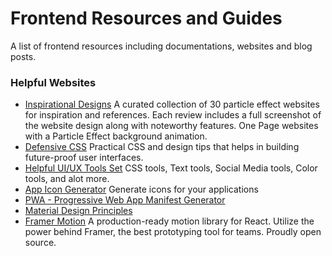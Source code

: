 # Frontend Resources and Guides
A list of frontend resources including documentations, websites and blog posts.

### Helpful Websites
- [Inspirational Designs](https://onepagelove.com/tag/particles)
A curated collection of 30 particle effect websites for inspiration and references. Each review includes a full screenshot of the website design along with noteworthy features. One Page websites with a Particle Effect background animation.
- [Defensive CSS](https://defensivecss.dev/)
Practical CSS and design tips that helps in building future-proof user interfaces.
- [Helpful UI/UX Tools Set](https://10015.io/) CSS tools, Text tools, Social Media tools, Color tools, and alot more.
- [App Icon Generator](https://appicon.co/) Generate icons for your applications
- [PWA - Progressive Web App Manifest Generator](https://www.simicart.com/manifest-generator.html/)
- [Material Design Principles](https://material.io/design/introduction#components)
- [Framer Motion](https://www.framer.com/motion/) A production-ready motion library for React. Utilize the power behind Framer, the best prototyping tool for teams. Proudly open source.
